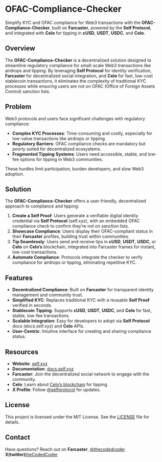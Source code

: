 # OFAC-Compliance-Checker

Simplify KYC and OFAC compliance for Web3 transactions with the **OFAC-Compliance-Checker**, built on **Farcaster**, powered by the **Self Protocol**, and integrated with **Celo** for tipping in **cUSD**, **USDT**, **USDC**, and **Celo**.

## Overview

The **OFAC-Compliance-Checker** is a decentralized solution designed to streamline regulatory compliance for small-scale Web3 transactions like airdrops and tipping. By leveraging **Self Protocol** for identity verification, **Farcaster** for decentralized social integration, and **Celo** for fast, low-cost stablecoin transactions, it eliminates the complexity of traditional KYC processes while ensuring users are not on OFAC (Office of Foreign Assets Control) sanction lists.

## Problem

Web3 protocols and users face significant challenges with regulatory compliance:
- **Complex KYC Processes**: Time-consuming and costly, especially for low-value transactions like airdrops or tipping.
- **Regulatory Barriers**: OFAC compliance checks are mandatory but poorly suited for decentralized ecosystems.
- **Fragmented Tipping Systems**: Users need accessible, stable, and low-fee options for tipping in Web3 communities.

These hurdles limit participation, burden developers, and slow Web3 adoption.

## Solution

The **OFAC-Compliance-Checker** offers a user-friendly, decentralized approach to compliance and tipping:
1. **Create a Self Proof**: Users generate a verifiable digital identity credential via **Self Protocol** (self.xyz), with an embedded OFAC compliance check to confirm they’re not on sanction lists.
2. **Showcase Compliance**: Users display their OFAC-compliant status in their **Farcaster** profiles, building trust within communities.
3. **Tip Seamlessly**: Users send and receive tips in **cUSD**, **USDT**, **USDC**, or **Celo** on **Celo’s** blockchain, integrated into Farcaster frames for instant, low-cost transactions.
4. **Automate Compliance**: Protocols integrate the checker to verify compliance for airdrops or tipping, eliminating repetitive KYC.

## Features

- **Decentralized Compliance**: Built on **Farcaster** for transparent identity management and community trust.
- **Simplified KYC**: Replaces traditional KYC with a reusable **Self Proof** verified in seconds.
- **Stablecoin Tipping**: Supports **cUSD**, **USDT**, **USDC**, and **Celo** for fast, stable, low-fee transactions.
- **Scalable Integration**: Easy for developers to adopt via **Self Protocol** docs (docs.self.xyz) and **Celo** APIs.
- **User-Centric**: Intuitive interface for creating and sharing compliance status.

## Resources

- **Website**: [self.xyz](https://self.xyz)
- **Documentation**: [docs.self.xyz](https://docs.self.xyz)
- **Farcaster**: Join the decentralized social network to engage with the community.
- **Celo**: Learn about [Celo’s blockchain](https://celo.org) for tipping.
- **X Profile**: Follow [@selfprotocol](https://x.com/selfprotocol) for updates.

## License

This project is licensed under the MIT License. See the [LICENSE](LICENSE) file for details.

## Contact

Have questions? Reach out on
 **Farcaster**, [@thecodedcoder](https://warpcast.com/thecodedcoder) 
**X(twitter)**[theCodedCoder](https://x.com/olorunsogobanwo)
